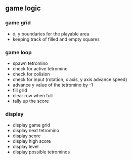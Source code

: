 ## game logic
### game grid
- x, y boundaries for the playable area 
- keeping track of filled and empty squares
### game loop
- spawn tetromino
- check for active tetromino 
- check for colision
- check for input (rotation, x axis, y axis advance speed)
- advance y value of the tetromino by -1
- fill grid
- clear row when full
- tally up the score
### display
- display game grid
- display next tetromino
- display score
- display high score
- display level
- display possible tetrominos
